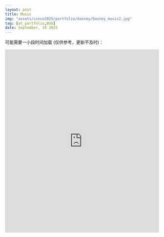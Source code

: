```yaml
---
layout: post
title: Music				       
img: "assets/since2025/portfolio/dasney/Dasney_music2.jpg"           
tag: [at_portfolio,BUG]
date: September, 19 2025
---
```

可能需要一小段时间加载 (仅供参考，更新不及时)：

<iframe src="https://www.last.fm/user/jc1108_/listening-report/week" width="100%" height="600" frameborder="0" allowfullscreen />
